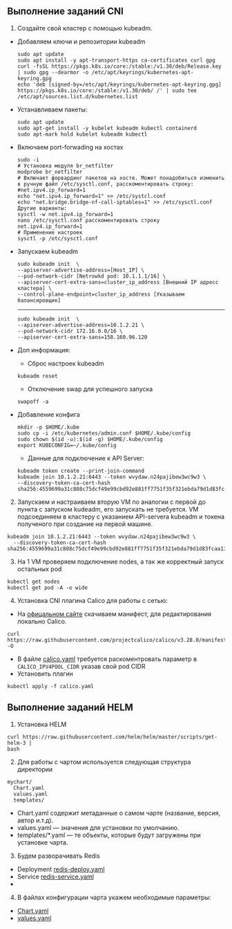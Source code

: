 ## Выполнение заданий CNI
1. Создайте свой кластер с помощью kubeadm.
  - Добавляем ключи и репозитории kubeadm
    ```
    sudo apt update
    sudo apt install -y apt-transport-https ca-certificates curl gpg
    curl -fsSL https://pkgs.k8s.io/core:/stable:/v1.30/deb/Release.key | sudo gpg --dearmor -o /etc/apt/keyrings/kubernetes-apt-keyring.gpg
    echo 'deb [signed-by=/etc/apt/keyrings/kubernetes-apt-keyring.gpg] https://pkgs.k8s.io/core:/stable:/v1.30/deb/ /' | sudo tee /etc/apt/sources.list.d/kubernetes.list
    ```
  - Устанавливаем пакеты:
    ```
    sudo apt update
    sudo apt-get install -y kubelet kubeadm kubectl containerd
    sudo apt-mark hold kubelet kubeadm kubectl
    ```
  - Включаем port-forwading на хостах
    ```
    sudo -i
    # Установка модуля br_netfilter
    modprobe br_netfilter
    # Включает форвардинг пакетов на хосте. Может понадобиться изменить в ручную файл /etc/sysctl.conf, расскоментировать строку: #net.ipv4.ip_forward=1
    echo "net.ipv4.ip_forward=1" >> /etc/systcl.conf
    echo "net.bridge.bridge-nf-call-iptables=1" >> /etc/sysctl.conf
    Другие варианты:
    sysctl -w net.ipv4.ip_forward=1
    nano /etc/sysctl.conf расскоментировать строку net.ipv4.ip_forward=1
    # Применение настроек
    sysctl -p /etc/sysctl.conf
    ```
  - Запускаем kubeadm
    ```
    sudo kubeadm init  \
    --apiserver-advertise-address=[Host_IP] \
    --pod-network-cidr [Netrowkd pod: 10.1.1.1/16] \
    --apiserver-cert-extra-sans=cluster_ip_address [Внешний IP адресс кластера] \
    --control-plane-endpoint=cluster_ip_address [Указываем балансировщик]
    ```
    ---
    ```
    sudo kubeadm init  \
    --apiserver-advertise-address=10.1.2.21 \
    --pod-network-cidr 172.16.0.0/16 \
    --apiserver-cert-extra-sans=158.160.96.120
    ```
  - Доп информация:
      - Сброс настроек kubeadm
      ```
      kubeadm reset
      ```
      - Отключение swap для успешного запуска
      ```
      swapoff -a
      ```
  - Добавление конфига
    ```
    mkdir -p $HOME/.kube
    sudo cp -i /etc/kubernetes/admin.conf $HOME/.kube/config
    sudo chown $(id -u):$(id -g) $HOME/.kube/config
    export KUBECONFIG=~/.kube/config
    ```

    - Данные для подключение к API Server:
    ```
    kubeadm token create --print-join-command
    kubeadm join 10.1.2.21:6443 --token wvydaw.n24pajibew3wc9w3 \
    --discovery-token-ca-cert-hash sha256:4559699a31c808c75dcf49e99cbd92e881ff7751f35f321ebda79d1d83fcaa13
    ```
2. Запускаем и настраиваем вторую VM по аналогии с первой до пункта с запуском kudeadm, его запускать не требуется.
  VM подсоединяем в кластеру с указанием API-servera kubeadm и токена полученого при создание на первой машине.
  ```
  kubeadm join 10.1.2.21:6443 --token wvydaw.n24pajibew3wc9w3 \
    --discovery-token-ca-cert-hash sha256:4559699a31c808c75dcf49e99cbd92e881ff7751f35f321ebda79d1d83fcaa13
  ```
3. На 1 VM проверяем подключение nodes, а так же корректный запуск остальных pod
```
kubectl get nodes
kubectl get pod -A -o wide
```
4. Установка CNI плагина Calico для работы с сетью:
  - На [офицальном сайте](https://docs.tigera.io/calico/latest/getting-started/kubernetes/self-managed-onprem/onpremises#install-calico-with-kubernetes-api-datastore-50-nodes-or-less) скачиваем манифест, для редактирования локально Calico.
  ```
  curl https://raw.githubusercontent.com/projectcalico/calico/v3.28.0/manifests/calico.yaml -O
  ```
  - В файле [calico.yaml](https://github.com/Nebsiw/sdvps-homeworks/blob/main/config/kubernetes-2/config/calico.yaml) требуется раскоментровать параметр в `CALICO_IPV4POOL_CIDR` указав свой pod CIDR
  - Установить плагин
  ```
  kubectl apply -f calico.yaml
  ```




## Выполнение заданий HELM
1. Установка HELM
```
curl https://raw.githubusercontent.com/helm/helm/master/scripts/get-helm-3 |
bash
```
2. Для работы с чартом используется следующая структура директории
```
mychart/
  Chart.yaml
  values.yaml
  templates/
```
  - Chart.yaml содержит метаданные о самом чарте (название,
версия, автор и.т.д).
  - values.yaml — значения для установки по умолчанию.
  - templates/*.yaml — те объекты, которые будут загружены при
установке чарта.
3. Будем разворачивать Redis
  - Deployment [redis-deploy.yaml](https://github.com/Nebsiw/sdvps-homeworks/blob/main/kubernetes-2/config/charts-redis/templates/redis-deploy.yaml)
  - Service [redis-service.yaml](https://github.com/Nebsiw/sdvps-homeworks/blob/main/kubernetes-2/config/charts-redis/templates/redis-service.yaml)
  - 
4. В файлах конфигурации чарта укажем необходимые параметры:
  - [Chart.yaml](https://github.com/Nebsiw/sdvps-homeworks/blob/main/kubernetes-2/config/charts-redis/Chart.yaml)
  - [values.yaml](https://github.com/Nebsiw/sdvps-homeworks/blob/main/kubernetes-2/config/charts-redis/values.yaml)
